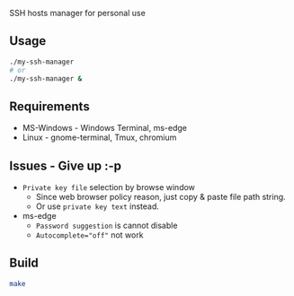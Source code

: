 SSH hosts manager for personal use

## Usage
```sh
./my-ssh-manager
# or
./my-ssh-manager &
```

## Requirements
* MS-Windows - Windows Terminal, ms-edge
* Linux - gnome-terminal, Tmux, chromium

## Issues - Give up :-p
* `Private key file` selection by browse window
    * Since web browser policy reason, just copy & paste file path string.
    * Or use `private key text` instead.
* ms-edge
    * `Password suggestion` is cannot disable
    * `Autocomplete="off"` not work

## Build
```sh
make
```
